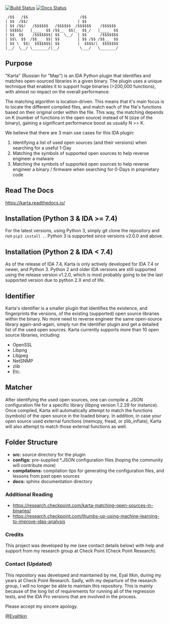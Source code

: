 [![Build Status](https://travis-ci.com/CheckPointSW/Karta.svg?branch=master)](https://travis-ci.org/CheckPointSW/karta) [![Docs Status](https://readthedocs.org/projects/karta/badge/?version=latest)](https://readthedocs.org/projects/karta)

```
 /$$   /$$                       /$$              
| $$  /$$/                      | $$              
| $$ /$$/   /$$$$$$   /$$$$$$  /$$$$$$    /$$$$$$ 
| $$$$$/   |____  $$ /$$__  $$|_  $$_/   |____  $$
| $$  $$    /$$$$$$$| $$  \__/  | $$      /$$$$$$$
| $$\  $$  /$$__  $$| $$        | $$ /$$ /$$__  $$
| $$ \  $$|  $$$$$$$| $$        |  $$$$/|  $$$$$$$
|__/  \__/ \_______/|__/         \___/   \_______/
``` 

## Purpose
"Karta" (Russian for "Map") is an IDA Python plugin that identifies and matches open-sourced libraries in a given binary. The plugin uses a unique technique that enables it to support huge binaries (>200,000 functions), with almost no impact on the overall performance.

The matching algorithm is location-driven. This means that it's main focus is to locate
the different compiled files, and match each of the file's functions based on their original order within the file. This way, the matching depends on K (number of functions in the open source) instead of N (size of the binary), gaining a significant performance boost as usually N >> K.

We believe that there are 3 main use cases for this IDA plugin:
1. Identifying a list of used open sources (and their versions) when searching for a useful 1-Day
2. Matching the symbols of supported open sources to help reverse engineer a malware
3. Matching the symbols of supported open sources to help reverse engineer a binary / firmware when searching for 0-Days in proprietary code

## Read The Docs
https://karta.readthedocs.io/

## Installation (Python 3 & IDA >= 7.4)
For the latest versions, using Python 3, simply git clone the repository and run ```pip3 install .```.
Python 3 is supported since versions v2.0.0 and above.

## Installation (Python 2 & IDA < 7.4)
As of the release of IDA 7.4, Karta is only actively developed for IDA 7.4 or newer, and Python 3.
Python 2 and older IDA versions are still supported using the release version v1.2.0, which is most probably going to be the last supported version due to python 2.X end of life.

## Identifier
Karta's identifier is a smaller plugin that identifies the existence, and fingerprints the versions, of the existing (supported) open source libraries within the binary. No more need to reverse engineer the same open-source library again-and-again, simply run the identifier plugin and get a detailed list of the used open sources.
Karta currently supports more than 10 open source libraries, including:
* OpenSSL
* Libpng
* Libjpeg
* NetSNMP
* zlib
* Etc.

## Matcher
After identifying the used open sources, one can compile a .JSON configuration file for a specific library (libpng version 1.2.29 for instance). Once compiled, Karta will automatically attempt to match the functions (symbols) of the open source in the loaded binary. In addition, in case your open source used external functions (memcpy, fread, or zlib_inflate), Karta will also attempt to match those external functions as well. 

## Folder Structure
* **src:** source directory for the plugin
* **configs:** pre-supplied *.JSON configuration files (hoping the community will contribute more)
* **compilations:** compilation tips for generating the configuration files, and lessons from past open sources
* **docs:** sphinx documentation directory

### Additional Reading
* https://research.checkpoint.com/karta-matching-open-sources-in-binaries/
* https://research.checkpoint.com/thumbs-up-using-machine-learning-to-improve-idas-analysis

### Credits
This project was developed by me (see contact details below) with help and support from my research group at Check Point (Check Point Research).

### Contact (Updated)
This repository was developed and maintained by me, Eyal Itkin, during my years at Check Point Research. Sadly, with my departure of the research group, I will no longer be able to maintain this repository. This is mainly because of the long list of requirements for running all of the regression tests, and the IDA Pro versions that are involved in the process.

Please accept my sincere apology.

[@EyalItkin](https://twitter.com/EyalItkin)
